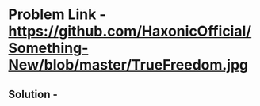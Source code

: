 # Problem Link - https://github.com/HaxonicOfficial/Something-New/blob/master/TrueFreedom.jpg

## Solution - 
